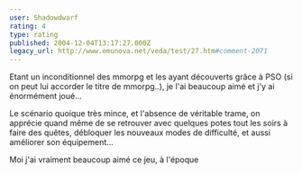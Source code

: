 ```yaml
---
user: Shadowdwarf
rating: 4
type: rating
published: 2004-12-04T13:17:27.000Z
legacy_url: http://www.emunova.net/veda/test/27.htm#comment-2071
---
```

Etant un inconditionnel des mmorpg et les ayant découverts grâce à PSO (si on peut lui accorder le titre de mmorpg..), je l'ai beaucoup aimé et j'y ai énormément joué...

Le scénario quoique très mince, et l'absence de véritable trame, on apprécie quand même de se retrouver avec quelques potes tout les soirs à faire des quêtes, débloquer les nouveaux modes de difficulté, et aussi améliorer son équipement...

Moi j'ai vraiment beaucoup aimé ce jeu, à l'époque